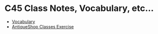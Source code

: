 # C45 Class Notes, Vocabulary, etc...

* [Vocabulary](./vocabulary.md)
* [AntiqueShop Classes Exercise](./AntiqueShop)
